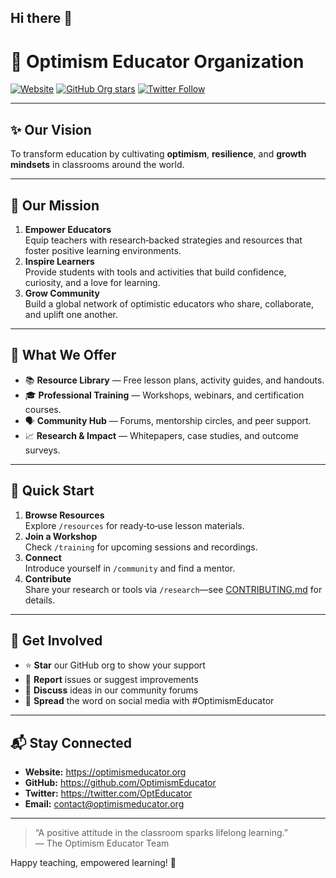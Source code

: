 ## Hi there 👋

# 🌟 Optimism Educator Organization

[![Website](https://img.shields.io/website?url=https%3A%2F%2Foptimismeducator.org)](https://optimismeducator.org) [![GitHub Org stars](https://img.shields.io/github/stars/OptimismEducator?style=social)](https://github.com/OptimismEducator) [![Twitter Follow](https://img.shields.io/twitter/follow/OptEducator?style=social)](https://twitter.com/OptEducator)

---

## ✨ Our Vision

To transform education by cultivating **optimism**, **resilience**, and **growth mindsets** in classrooms around the world.

---

## 🎯 Our Mission

1. **Empower Educators**  
   Equip teachers with research‑backed strategies and resources that foster positive learning environments.  
2. **Inspire Learners**  
   Provide students with tools and activities that build confidence, curiosity, and a love for learning.  
3. **Grow Community**  
   Build a global network of optimistic educators who share, collaborate, and uplift one another.

---

## 🚀 What We Offer

- 📚 **Resource Library** — Free lesson plans, activity guides, and handouts.  
- 🎓 **Professional Training** — Workshops, webinars, and certification courses.  
- 🗣️ **Community Hub** — Forums, mentorship circles, and peer support.  
- 📈 **Research & Impact** — Whitepapers, case studies, and outcome surveys.

---

## 🏁 Quick Start

1. **Browse Resources**  
   Explore `/resources` for ready‑to‑use lesson materials.  
2. **Join a Workshop**  
   Check `/training` for upcoming sessions and recordings.  
3. **Connect**  
   Introduce yourself in `/community` and find a mentor.  
4. **Contribute**  
   Share your research or tools via `/research`—see [CONTRIBUTING.md](CONTRIBUTING.md) for details.

---

## 🤝 Get Involved

- ⭐ **Star** our GitHub org to show your support  
- 🐛 **Report** issues or suggest improvements  
- 💬 **Discuss** ideas in our community forums  
- 📢 **Spread** the word on social media with #OptimismEducator

---

## 📬 Stay Connected

- **Website:** https://optimismeducator.org  
- **GitHub:** https://github.com/OptimismEducator  
- **Twitter:** https://twitter.com/OptEducator  
- **Email:** contact@optimismeducator.org  

---

> “A positive attitude in the classroom sparks lifelong learning.”  
> — The Optimism Educator Team

Happy teaching, empowered learning! 🌱  

<!--

**Here are some ideas to get you started:**

🙋‍♀️ A short introduction - what is your organization all about?
🌈 Contribution guidelines - how can the community get involved?
👩‍💻 Useful resources - where can the community find your docs? Is there anything else the community should know?
🍿 Fun facts - what does your team eat for breakfast?
🧙 Remember, you can do mighty things with the power of [Markdown](https://docs.github.com/github/writing-on-github/getting-started-with-writing-and-formatting-on-github/basic-writing-and-formatting-syntax)
-->
